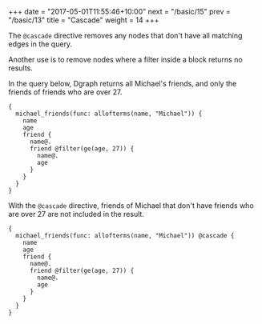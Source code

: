 +++
date = "2017-05-01T11:55:46+10:00"
next = "/basic/15"
prev = "/basic/13"
title = "Cascade"
weight = 14
+++

The `@cascade` directive removes any nodes that don't have all matching
edges in the query.

Another use is to remove nodes where a filter inside a block returns
no results.

In the query below, Dgraph returns all Michael's friends,
and only the friends of friends who are over 27.

```
{
  michael_friends(func: allofterms(name, "Michael")) {
    name
    age
    friend {
      name@.
      friend @filter(ge(age, 27)) {
        name@.
        age
      }
    }
  }
}
```

With the `@cascade` directive, friends of Michael that don't have friends who 
are over 27 are not included in the result.

```
{
  michael_friends(func: allofterms(name, "Michael")) @cascade {
    name
    age
    friend {
      name@.
      friend @filter(ge(age, 27)) {
        name@.
        age
      }
    }
  }
}
```
